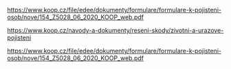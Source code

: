 https://www.koop.cz/file/edee/dokumenty/formulare/formulare-k-pojisteni-osob/nove/154_Z5028_06_2020_KOOP_web.pdf

https://www.koop.cz/navody-a-dokumenty/reseni-skody/zivotni-a-urazove-pojisteni

https://www.koop.cz/file/edee/dokumenty/formulare/formulare-k-pojisteni-osob/nove/154_Z5028_06_2020_KOOP_web.pdf